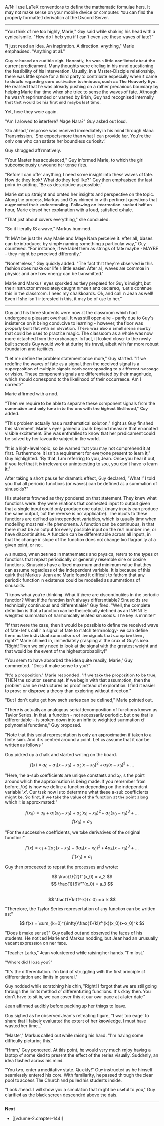 
A/N: I use LaTeX conventions to define the mathematic formulae here. It may not make sense on your mobile device or computer. You can find the properly formatted derivation at the Discord Server.

____

"You think of me too highly, Marie," Guy said while shaking his head with a cynical smile. "How do I help you if I can't even see these waves of fate?"

"I just need an idea. An inspiration. A direction. Anything," Marie emphasised. "Anything at all."

Guy released an audible sigh. Honestly, he was a little conflicted about the current predicament. Many thoughts were circling in his mind questioning the feasibility of his intervention. Usually, in a Master-Disciple relationship, there was little space for a third party to contribute especially when it came to details regarding core cultivation techniques, such as The Heavenly Eye. He realised that he was already pushing on a rather precarious boundary by helping Marie that time when she tried to sense the waves of fate. Although he wasn't reprimanded or warned by Krish, Guy had recognised internally that that would be his first and maybe last time.

Yet, here they were again.

"Am I allowed to interfere? Mage Nara?" Guy asked out loud.

'Go ahead,' response was received immediately in his mind through Mana Transmission. 'She expects more than what I can provide her. You're the only one who can satiate her boundless curiosity.'

Guy shrugged affirmatively.

"Your Master has acquiesced," Guy informed Marie, to which the girl subconsciously unwound her tense fists.

"Before I can offer anything, I need some insight into these waves of fate. How do they look? What do they feel like?" Guy then emphasised the last point by adding, "Be as descriptive as possible."

Marie sat up straight and orated her insights and perspective on the topic. Along the process, Markus and Guy chimed in with pertinent questions that augmented their understanding. Following an information-packed half an hour, Marie closed her explanation with a loud, satisfied exhale.

"That just about covers everything," she concluded.

"So it literally IS a wave," Markus hummed.

"It MAY be just the way Marie and Mage Nara perceive it. After all, biases can be introduced by simply naming something a particular way," Guy countered. "For instance, if we label them as strings of fate maybe - MAYBE - they might be perceived differently."

"Nonetheless," Guy quickly added. "The fact that they're observed in this fashion does make our life a little easier. After all, waves are common in physics and are how energy can be transmitted."

Marie and Markus' eyes sparkled as they prepared for Guy's insight, but their instructor immediately caught himself and declared, "Let's continue this in the classroom. I need my chalkboards. Oh, and call in Jean as well! Even if she isn't interested in this, it may be of use to her."

____

Guy and his three students were now at the classroom which had undergone a pleasant overhaul. It was still open-aire - partly due to Guy's insistence on it being conducive to learning - however, the floor was properly built flat with an elevation. There was also a small arena nearby that could be used to practice magic. The classroom as a whole was now more detached from the orphanage. In fact, it looked closer to the newly built schools Guy would work at during his travel, albeit with far more robust foundation and facilities.

"Let me define the problem statement once more," Guy started. "If we redefine the waves of fate as a signal, then the received signal is a superposition of multiple signals each corresponding to a different message or vision. These component signals are differentiated by their magnitude, which should correspond to the likelihood of their occurrence. Am I correct?"

Marie affirmed with a nod.

"Then we require to be able to separate these component signals from the summation and only tune in to the one with the highest likelihood," Guy added.

"This problem actually has a mathematical solution," right as Guy finished this statement, Marie's eyes gained a spark beyond measure that emanated visible excitement. She was enthralled to know that her predicament could be solved by her favourite subject in the world.

"It is a high-level topic, so be warned that you may not comprehend it at first. Furthermore, it isn't a requirement for everyone present to learn it," Guy highlighted. "By that, I am referring to you, Jean. Once you hear it out, if you feel that it is irrelevant or uninteresting to you, you don't have to learn it."

After taking a short pause for dramatic effect, Guy declared, "What if I told you that all periodic functions (or waves) can be defined as a summation of sinusoids?"

His students frowned as they pondered on that statement. They knew what functions were: they were relations that connected input to output given that a single input could only produce one output (many inputs can produce the same output, but the reverse is not applicable). The inputs to these functions are defined as independent variables, which is usually time when modelling most real-life phenomena. A function can be continuous, in that there must be an output for every possible input on the real number line, or have discontinuities. A function can be differentiable across all inputs, in that the change in slope of the function does not change too flagrantly at a given point, or not. 

A sinusoid, when defined in mathematics and physics, refers to the types of functions that repeat periodically or generally resemble sine or cosine functions. Sinusoids have a fixed maximum and minimum value that they can assume regardless of the independent variable. It is because of this quirk that Markus, Jean and Marie found it difficult to fathom that any periodic function in existence could be modelled as summations of sinusoids.

"I know what you're thinking. What if there are discontinuities in the periodic function? What if the function isn't always differentiable? Sinusoids are technically continuous and differentiable" Guy fired. "Well, the complete definition is that a function can be theoretically defined as an INFINITE weighted summation of harmonically related sinusoids. The key is infinite!"

"If that were the case, then it would be possible to define the received wave of fate- let's call it a signal of fate to match terminology- we can define them as the individual summations of the signals that comprise them, right?" Marie chimed in, immediately grasping at the crux of Guy's idea. "Right! Then we only need to look at the signal with the greatest weight and that would be the event of the highest probability!"

"You seem to have absorbed the idea quite readily, Marie," Guy commented. "Does it make sense to you?"

"It's a proposition," Marie responded. "If we take the proposition to be true, THEN the solution seems apt. If we begin with that assumption, then the problem can be restructured as proof instead of exploration. I find it easier to prove or disprove a theory than exploring without direction."

"But I don't quite get how such series can be defined," Marie pointed out.

"There is actually an analogous serial decomposition of functions known as Taylor Series. In that, a function - not necessarily periodic, but one that is differentiable - is broken down into an infinite weighted summation of polynomial functions," Guy proposed.

"Note that this serial representation is only an approximation if taken to a finite sum. And it is centred around a point. Let us assume that it can be written as follows:"

Guy picked up a chalk and started writing on the board.

$$
f(x) = a_0 + a_1(x-x_0) + a_2(x-x_0)^2 + a_3(x-x_0)^3 + \dots
$$

"Here, the a-sub coefficients are unique constants and $x_0$ is the point around which the approximation is being made. If you remember from before, $f(x)$ is how we define a function depending on the independent variable '$x$'. Our task now is to determine what these a-sub coefficients might be. So first, if we take the value of the function at the point along which it is approximated:"

$$
f(x_0) = a_0 + a_1(x_0-x_0) + a_2(x_0-x_0)^2 + a_3(x_0-x_0)^3 + \dots
$$
$$
f(x_0) = a_0
$$

"For the successive coefficients, we take derivatives of the original function:"

$$
f'(x) = a_1 + 2a_2(x-x_0) + 3a_3(x-x_0)^2 + 4a_4(x-x_0)^3 + \dots
$$
$$
f'(x_0) = a_1
$$

Guy then proceeded to repeat the processes and wrote:

$$
\frac{1}{2}f''(x_0) = a_2
$$
$$
\frac{1}{6}f'''(x_0) = a_3
$$
$$
\dots
$$
$$
\frac{1}{k!}f^{k}(x_0) = a_k
$$

"Therefore, the Taylor Series representation of any function can be written as:"

$$
f(x) = \sum_{k=0}^{\infty}\frac{1}{k!}f^{k}(x_0)(x-x_0)^k
$$

"Does it make sense?" Guy called out and observed the faces of his students. He noticed Marie and Markus nodding, but Jean had an unusually vacant expression on her face.

"Teacher Larks," Jean volunteered while raising her hands. "I'm lost."

"Where did I lose you?"

"It's the differentiation. I'm kind of struggling with the first principle of differentiation and limits in general."

Guy nodded while scratching his chin, "Right! I forgot that we are still going through the limits method of differentiating functions. It's okay then. You don't have to sit in, we can cover this at our own pace at a later date."

Jean affirmed audibly before packing up her things to leave.

Guy sighed as he observed Jean's retreating figure, "I was too eager to share that I falsely evaluated the extent of her knowledge. I must have wasted her time..."

"Master," Markus called out while raising his hand. "I'm having some difficulty picturing this."

"Hmm," Guy pondered. At this point, he would very much enjoy having a laptop of some kind to present the effect of the series visually. Suddenly, an idea flashed across his mind.

"You two, enter a meditative state. Quickly!" Guy instructed as he himself seamlessly entered his core. With familiarity, he passed through the clear pool to access The Church and pulled his students inside.

"Look ahead. I will show you a simulation that might be useful to you," Guy clarified as the black screen descended above the dais.

____

**Next**
* [[volume-2.chapter-144]]